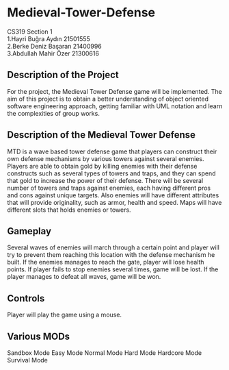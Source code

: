 # Medieval-Tower-Defense 

CS319 Section 1<br />
1.Hayri Buğra Aydın 21501555 <br />
2.Berke Deniz Başaran 21400996 <br />
3.Abdullah Mahir Özer 21300616<br />

Description of the Project
--------------------------
For the project, the Medieval Tower Defense game will be implemented. The aim of this project is to obtain a better understanding of object oriented software engineering approach, getting familiar with UML notation and learn the complexities of group works.

Description of the Medieval Tower Defense
-----------------------------------------
MTD is a wave based tower defense game that players can construct their own defense mechanisms by various towers against several enemies. Players are able to obtain gold by killing enemies with their defense constructs such as several types of towers and traps, and they can spend that gold to increase the power of their defense. There will be several number of towers and traps against enemies, each having different pros and cons against unique targets. Also enemies will have different attributes that will provide originality, such as armor, health and speed. Maps will have different slots that holds enemies or towers.

Gameplay
--------
Several waves of enemies will march through a certain point and player will try to prevent them reaching this location with the defense mechanism he built. If the enemies manages to reach the gate, player will lose health points. If player fails to stop enemies several times, game will be lost. If the player manages to defeat all waves, game will be won.

Controls
--------
Player will play the game using a mouse. 

Various MODs
----------------
Sandbox Mode
Easy Mode
Normal Mode
Hard Mode
Hardcore Mode
Survival Mode

